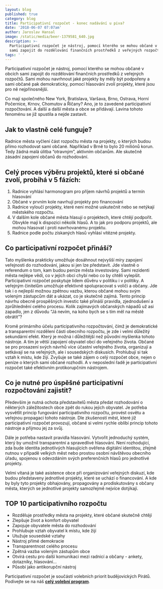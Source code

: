 ```yaml
---
layout: blog
published: true
category: blog
title: Participativní rozpočet - konec nadávání u piva?
date: '2018-06-07 07:07am'
author: Jaroslav Hansal
image: /static/media/beer-1379581_640.jpg
description: >-
  Participativní rozpočet je nástroj, pomocí kterého se mohou občané v obcích,
  sami zapojit do rozdělování finančních prostředků z veřejných rozpočtů.
tags: ' '
---
```

Participativní rozpočet je nástroj, pomocí kterého se mohou občané v obcích sami zapojit do rozdělování finančních prostředků z veřejných rozpočtů. Sami mohou navrhnout jaké projekty by měly být podpořeny a sami občané pak demokraticky, pomocí hlasování zvolí projekty, které jsou pro ně nejpřínosnější.

Co mají společného New York, Bratislava, Varšava,  Brno, Ostrava, Horní Počernice, Krnov, Chomutov a Říčany? Ano, je to zavedené participativní rozpočtování. A další a další města a obce se přidávají. Lavina tohoto fenoménu se již spustila a nejde zastavit.

## Jak to vlastně celé funguje?

Radnice města vyčlení část rozpočtu města na projekty, o kterých budou přímo rozhodovat sami občané. Například v Brně to bylo 20 miliónů korun. Tedy žádná malá úlitba “otravným”, aktivním občanům. Ale skutečně zásadní zapojení občanů do rozhodování. 

## Celý proces výběru projektů, které si občané zvolí, probíhá v 5 fázích:

1. Radnice vyhlásí harmonogram pro příjem návrhů projektů a termín hlasování 
2. Občané v prvním kole navrhují projekty pro financování
3. Radnice vyloučí projekty, které není možné uskutečnit nebo se netýkají městského rozpočtu. 
4. V dalším kole občané města hlasují o projektech, které chtějí podpořit. Obvykle mají k dispozici několik hlasů. A to jak pro podporu projektů, ale mohou hlasovat i proti navrhovanému projektu.
5. Radnice podle počtu získaných hlasů vyhlásí vítězné projekty.

## Co participativní rozpočet přináší?

Tato myšlenka prakticky umožňuje dosáhnout nejvyšší míry zapojení veřejnosti do rozhodování, jakou si jen lze představit. Jde vlastně o referendum o tom, kam budou peníze města investovány. Sami rezidenti města nejlépe vědí, co v jejich obci chybí nebo co by chtěli vylepšit. Participativní rozpočet poskytuje lidem důvěru v politiku i v politiky. A veřejným činitelům umožňuje efektivně spolupracovat s voliči a občany. Jde tak i o nejlepší možnou zpětnou vazbu, kterou občané mohou svým voleným zástupcům dát a ukázat, co je skutečně zajímá. Tento princip návrhu obecně prospěšných investic také přináší pravidla, zjednodušení a zprůhlednění celého procesu. Kolik zajímavých občanských nápadů už asi zapadlo, jen z důvodu “Já nevím, na koho bych se s tím měl na městě obrátit”?

Kromě primárního účelu participativního rozpočtování, čímž je demokratické a transparentní rozdělení části obecního rozpočtu, je zde i velmi důležitý sekundární efekt. Který je možná i důležitější než původní myšlenka tohoto nástroje. A tím je větší zapojení  obyvatel obcí do veřejného života. Občané se pro prosazení svých návrhů více účastní veřejného života, organizují a setkávají se na veřejných, ale i sousedských diskusích. Prohlubují si tak vztah k místu, kde žijí. Zvyšuje se také zájem o celý rozpočet obce, nejen o peníze o kterých sami občané rozhodli. A v neposlední řadě je participativní rozpočet také efektivním protikorupčním nástrojem. 

## Co je nutné pro úspěšné participativní rozpočtování zajistit?

Především je nutná ochota představitelů města předat rozhodování o některých záležitostech obce zpět do rukou jejich obyvatel. Je potřeba vysvětlit princip fungování participativního rozpočtu, provést osvětu a veřejnou propagaci tohoto nástroje. Dle zkušeností měst, které již participativní rozpočet provozují, občané si velmi rychle oblíbí princip tohoto nástroje a přijmou jej za svůj. 

Dále je potřeba nastavit pravidla hlasování. Vytvořit jednoduchý systém, který by umožnil transparentní a spravedlivé hlasování. Není rozhodující, zda bude identita jednotlivých hlasujících ověřena digitální identitou, zřejmě nutnou v případě velkých měst nebo prostou osobní návštěvou obecního úřadu, spojenou s odevzdáním svých preferenčních hlasů pro jednotlivé projekty.

Velmi vítaná je také asistence obce při organizování veřejných diskuzí, kde budou představeny jednotlivé projekty, které se uchází o financování. A kde by byly tyto projekty obhajovány, propagovány a prodiskutovány s občany města, kterých se jednotlivé projekty samozřejmě nejvíce dotýkají. 

## TOP 10 participativního rozpočtu

* Rozděluje prostředky města na projekty, které občané skutečně chtějí
* Zlepšuje život a komfort obyvatel
* Zapojuje obyvatele města do rozhodování
* Prohlubuje vztah obyvatel k místu, kde žijí
* Utužuje sousedské vztahy
* Nástroj přímé demokracie
* Transparentnost celého procesu
* Zpětná vazba voleným zástupům obce
* Otvírá cestu pro další komunikaci mezi radnicí a občany - ankety, dotazníky, hlasování... 
* Působí jako antikorupční nástroj

Participativní rozpočet je součástí volebních priorit budějovických Pirátů. 
Podívejte se na náš [**celý volební program**](https://cb.pirati.cz/volby/).

